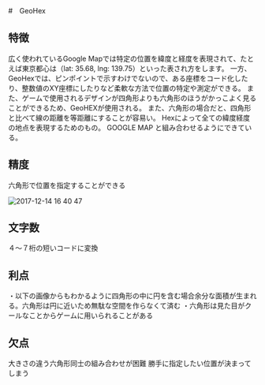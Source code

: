 #　GeoHex
## 特徴
広く使われているGoogle Mapでは特定の位置を緯度と経度を表現されて、たとえば東京都心は（lat: 35.68, lng: 139.75）といった表され方をします。
一方、GeoHexでは、ピンポイントで示すわけでないので、ある座標をコード化したり、整数値のXY座標にしたりなど柔軟な方法で位置の特定や測定ができる。
また、ゲームで使用されるデザインが四角形よりも六角形のほうがかっこよく見ることができるため、GeoHEXが使用される。
また、六角形の場合だと、四角形と比べて線の距離を等距離にすることが容易い。
Hexによって全ての緯度経度の地点を表現するためのもの。
GOOGLE MAP と組み合わせるようにできている。

## 精度
六角形で位置を指定することができる

![2017-12-14 16 40 47](https://user-images.githubusercontent.com/34299469/33980758-95f75e3e-e0ed-11e7-8d6c-732f849c3cd0.png)

## 文字数
４〜７桁の短いコードに変換

## 利点
・以下の画像からもわかるように四角形の中に円を含む場合余分な面積が生まれる。六角形は円に近いため無駄な空間を作らなくて済む
・六角形は見た目がクールなことからゲームに用いられることがある

## 欠点
大きさの違う六角形同士の組み合わせが困難
勝手に指定したい位置が決まってしまう
